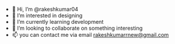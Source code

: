 - 👋 Hi, I’m @rakeshkumar04
- 👀 I’m interested in designing
- 🌱 I’m currently learning development
- 💞️ I’m looking to collaborate on something interesting
- 📫 you can contact me via email rakeshkumarrnew@gmail.com

<!---
rakeshkumar04/rakeshkumar04 is a ✨ special ✨ repository because its `README.md` (this file) appears on your GitHub profile.
You can click the Preview link to take a look at your changes.
--->
